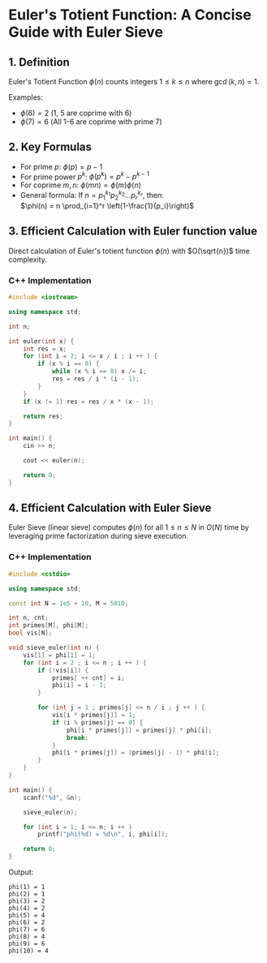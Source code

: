 # Euler's Totient Function: A Concise Guide with Euler Sieve

## 1. Definition
Euler's Totient Function $\phi(n)$ counts integers $1 \leq k \leq n$ where $\gcd(k,n)=1$.  

Examples:
- $\phi(6) = 2$ (1, 5 are coprime with 6)
- $\phi(7) = 6$ (All 1-6 are coprime with prime 7)


## 2. Key Formulas
- For prime $p$: $\phi(p) = p-1$
- For prime power $p^k$: $\phi(p^k) = p^k - p^{k-1}$
- For coprime $m,n$: $\phi(mn) = \phi(m)\phi(n)$
- General formula: If $n = p_1^{k_1}p_2^{k_2}...p_r^{k_r}$, then:  
  $\phi(n) = n \prod_{i=1}^r \left(1-\frac{1}{p_i}\right)$


## 3. Efficient Calculation with Euler function value
Direct calculation of Euler's totient function $\phi(n)$ with $O(\sqrt{n})$ time complexity.

### C++ Implementation
```cpp
#include <iostream>

using namespace std;

int n;

int euler(int x) {
    int res = x;
    for (int i = 2; i <= x / i ; i ++ ) {
        if (x % i == 0) {
            while (x % i == 0) x /= i;
            res = res / i * (i - 1);
        }
    }
    if (x != 1) res = res / x * (x - 1);

    return res;
}

int main() {
    cin >> n;

    cout << euler(n);

    return 0;
}
```

## 4. Efficient Calculation with Euler Sieve
Euler Sieve (linear sieve) computes $\phi(n)$ for all $1 \leq n \leq N$ in $O(N)$ time by leveraging prime factorization during sieve execution.

### C++ Implementation
```cpp
#include <cstdio>

using namespace std;

const int N = 1e5 + 10, M = 5010;

int n, cnt;
int primes[M], phi[M];
bool vis[N];

void sieve_euler(int n) {
    vis[1] = phi[1] = 1;
    for (int i = 2 ; i <= n ; i ++ ) {
        if (!vis[i]) {
            primes[ ++ cnt] = i;
            phi[i] = i - 1;
        }

        for (int j = 1 ; primes[j] <= n / i ; j ++ ) {
            vis[i * primes[j]] = 1;
            if (i % primes[j] == 0) {
                phi[i * primes[j]] = primes[j] * phi[i];
                break;
            }
            phi[i * primes[j]] = (primes[j] - 1) * phi[i];
        }
    }
}

int main() {
    scanf("%d", &n);

    sieve_euler(n);

    for (int i = 1; i <= n; i ++ )
        printf("phi(%d) = %d\n", i, phi[i]);

    return 0;
}
```

Output:
```
phi(1) = 1
phi(2) = 1
phi(3) = 2
phi(4) = 2
phi(5) = 4
phi(6) = 2
phi(7) = 6
phi(8) = 4
phi(9) = 6
phi(10) = 4
```